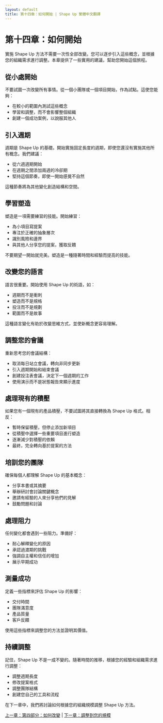 ```yaml
---
layout: default
title: 第十四章：如何開始 | Shape Up 繁體中文翻譯
---
```


# 第十四章：如何開始

實施 Shape Up 方法不需要一次性全部改變。您可以逐步引入這些概念，並根據您的組織需求進行調整。本章提供了一些實用的建議，幫助您開始這個旅程。

## 從小處開始

不要試圖一次改變所有事情。從一個小團隊或一個項目開始，作為試點。這使您能夠：
- 在較小的範圍內測試這些概念
- 學習和調整，而不會影響整個組織
- 創建一個成功案例，以說服其他人

## 引入週期

週期是 Shape Up 的基礎。開始實施固定長度的週期，即使您還沒有實施其他所有概念。我們建議：
- 從六週週期開始
- 在週期之間添加兩週的冷卻期
- 堅持這個節奏，即使一開始感覺不自然

這種節奏將為其他變化創造結構和空間。

## 學習塑造

塑造是一項需要練習的技能。開始練習：
- 為小項目寫提案
- 專注於正確的抽象層次
- 識別風險和邊界
- 與其他人分享您的提案，獲取反饋

不要期望一開始就完美。塑造是一種隨著時間和經驗而提高的技能。

## 改變您的語言

語言很重要。開始使用 Shape Up 的術語，如：
- 週期而不是衝刺
- 塑造而不是規格
- 投注而不是規劃
- 範圍而不是故事

這種語言變化有助於改變思維方式，並使新概念更容易理解。

## 調整您的會議

重新思考您的會議結構：
- 取消每日站立會議，轉向非同步更新
- 引入週期開始和結束會議
- 創建投注表會議，決定下一個週期的工作
- 使用演示而不是狀態報告來顯示進度

## 處理現有的積壓

如果您有一個現有的產品積壓，不要試圖將其直接轉換為 Shape Up 格式。相反：
- 暫時保留積壓，但停止添加新項目
- 從積壓中選擇一些重要項目進行塑造
- 逐漸減少對積壓的依賴
- 最終，完全轉向基於提案的方法

## 培訓您的團隊

確保每個人都理解 Shape Up 的基本概念：
- 分享本書或其摘要
- 舉辦研討會討論關鍵概念
- 邀請有經驗的人來分享他們的見解
- 鼓勵問題和討論

## 處理阻力

任何變化都會遇到一些阻力。準備好：
- 耐心解釋變化的原因
- 承認過渡期的挑戰
- 強調自主權和信任的增加
- 展示早期成功

## 測量成功

定義一些指標來評估 Shape Up 的影響：
- 交付時間
- 團隊滿意度
- 產品質量
- 客戶反饋

使用這些指標來調整您的方法並證明其價值。

## 持續調整

記住，Shape Up 不是一成不變的。隨著時間的推移，根據您的經驗和組織需求進行調整：
- 調整週期長度
- 修改提案格式
- 調整團隊結構
- 創建您自己的工具和流程

在下一章中，我們將討論如何根據您的組織規模調整 Shape Up 方法。

[上一章：第四部分：如何改變](./04-part4.html) | [下一章：調整到您的規模](./04-15-adjust-to-size.html) 